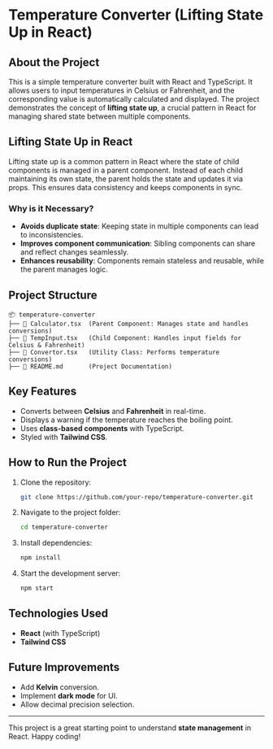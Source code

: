 # Temperature Converter (Lifting State Up in React)

## About the Project
This is a simple temperature converter built with React and TypeScript. It allows users to input temperatures in Celsius or Fahrenheit, and the corresponding value is automatically calculated and displayed. The project demonstrates the concept of **lifting state up**, a crucial pattern in React for managing shared state between multiple components.

## Lifting State Up in React
Lifting state up is a common pattern in React where the state of child components is managed in a parent component. Instead of each child maintaining its own state, the parent holds the state and updates it via props. This ensures data consistency and keeps components in sync.

### Why is it Necessary?
- **Avoids duplicate state**: Keeping state in multiple components can lead to inconsistencies.
- **Improves component communication**: Sibling components can share and reflect changes seamlessly.
- **Enhances reusability**: Components remain stateless and reusable, while the parent manages logic.

## Project Structure
```
📦 temperature-converter
├── 📄 Calculator.tsx  (Parent Component: Manages state and handles conversions)
├── 📄 TempInput.tsx   (Child Component: Handles input fields for Celsius & Fahrenheit)
├── 📄 Convertor.tsx   (Utility Class: Performs temperature conversions)
├── 📄 README.md       (Project Documentation)
```

## Key Features
- Converts between **Celsius** and **Fahrenheit** in real-time.
- Displays a warning if the temperature reaches the boiling point.
- Uses **class-based components** with TypeScript.
- Styled with **Tailwind CSS**.

## How to Run the Project
1. Clone the repository:
   ```sh
   git clone https://github.com/your-repo/temperature-converter.git
   ```
2. Navigate to the project folder:
   ```sh
   cd temperature-converter
   ```
3. Install dependencies:
   ```sh
   npm install
   ```
4. Start the development server:
   ```sh
   npm start
   ```

## Technologies Used
- **React** (with TypeScript)
- **Tailwind CSS**

## Future Improvements
- Add **Kelvin** conversion.
- Implement **dark mode** for UI.
- Allow decimal precision selection.

---
This project is a great starting point to understand **state management** in React. Happy coding!

